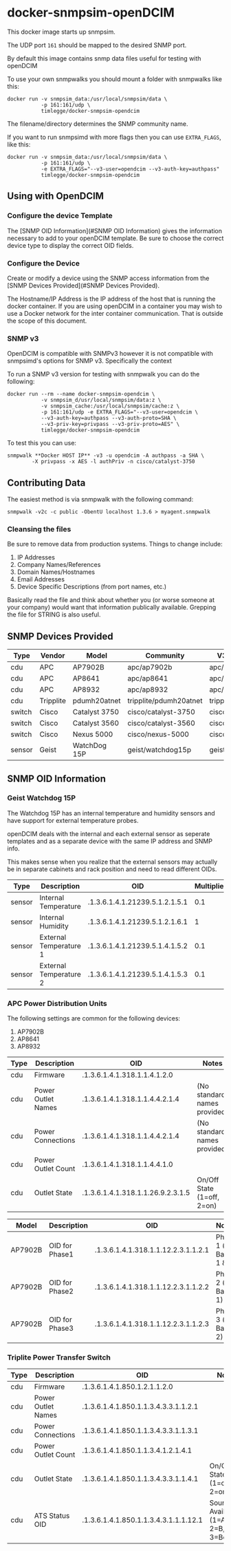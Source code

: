# docker-snmpsim-openDCIM

This docker image starts up snmpsim.

The UDP port `161` should be mapped to the desired SNMP port.

By default this image contains snmp data files useful for testing with openDCIM

To use your own snmpwalks you should mount a folder with snmpwalks like this:

    docker run -v snmpsim_data:/usr/local/snmpsim/data \
               -p 161:161/udp \
               timlegge/docker-snmpsim-opendcim

The filename/directory determines the SNMP community name.

If you want to run snmpsimd with more flags then you can use `EXTRA_FLAGS`, like this:

    docker run -v snmpsim_data:/usr/local/snmpsim/data \
               -p 161:161/udp \
               -e EXTRA_FLAGS="--v3-user=opendcim --v3-auth-key=authpass"
               timlegge/docker-snmpsim-opendcim

## Using with OpenDCIM

### Configure the device Template

The [SNMP OID Information](#SNMP OID Information) gives the information necessary to add to your openDCIM template.  Be sure to choose the correct device type to display the correct OID fields.

### Configure the Device
Create or modify a device using the SNMP access information from the [SNMP Devices Provided](#SNMP Devices Provided).  

The Hostname/IP Address is the IP address of the host that is running the docker container.  If you are using openDCIM in a container you may wish to use a Docker network for the inter container communication. That is outside the scope of this document.

### SNMP v3
OpenDCIM is compatible with SNMPv3 however it is not compatible with snmpsimd's options for SNMP v3.  Specifically the context	

To run a SNMP v3 version for testing with snmpwalk you can do the following:
 
    docker run --rm --name docker-snmpsim-opendcim \
               -v snmpsim_d/usr/local/snmpsim/data:z \
               -v snmpsim_cache:/usr/local/snmpsim/cache:z \
               -p 161:161/udp -e EXTRA_FLAGS="--v3-user=opendcim \
               --v3-auth-key=authpass --v3-auth-proto=SHA \
               --v3-priv-key=privpass --v3-priv-proto=AES" \
               timlegge/docker-snmpsim-opendcim

To test this you can use:

    snmpwalk **Docker HOST IP** -v3 -u opendcim -A authpass -a SHA \
            -X privpass -x AES -l authPriv -n cisco/catalyst-3750

## Contributing Data
The easiest method is via snmpwalk with the following command:

    snmpwalk -v2c -c public -ObentU localhost 1.3.6 > myagent.snmpwalk

### Cleansing the files
Be sure to remove data from production systems.  Things to change include:
   1. IP Addresses
   2. Company Names/References
   3. Domain Names/Hostnames
   4. Email Addresses
   5. Device Specific Descriptions (from port names, etc.)

Basically read the file and think about whether you (or worse someone at your company) would want that information publically available.  Grepping the file for STRING is also useful.

## SNMP Devices Provided

Type | Vendor | Model | Community | V3 Context Name
-----|--------|-------|-----------|----------------
cdu | APC | AP7902B | apc/ap7902b | apc/ap7902b
cdu | APC | AP8641 | apc/ap8641 | apc/ap8641
cdu | APC | AP8932 | apc/ap8932 | apc/ap8932
cdu | Tripplite | pdumh20atnet | tripplite/pdumh20atnet | tripplite/pdumh20atnet
switch | Cisco | Catalyst 3750 | cisco/catalyst-3750 | cisco/catalyst-3750
switch | Cisco | Catalyst 3560 | cisco/catalyst-3560 | cisco/catalyst-3560
switch | Cisco | Nexus 5000 | cisco/nexus-5000 | cisco/nexus-5000
sensor | Geist | WatchDog 15P | geist/watchdog15p | geist/watchdog15p

## SNMP OID Information

### Geist Watchdog 15P
The Watchdog 15P has an internal temperature and humidity sensors and have support for external temperature probes.

openDCIM deals with the internal and each external sensor as seperate templates and as a separate device with the same IP address and SNMP info. 

This makes sense when you realize that the external sensors may actually be in separate cabinets and rack position and need to read different OIDs.
     
Type | Description | OID | Multiplier
-----|--------|-------|--------------
sensor | Internal Temperature | .1.3.6.1.4.1.21239.5.1.2.1.5.1 | 0.1
sensor | Internal Humidity | .1.3.6.1.4.1.21239.5.1.2.1.6.1 | 1
sensor | External Temperature 1 | .1.3.6.1.4.1.21239.5.1.4.1.5.2 | 0.1
sensor | External Temperature 2 | .1.3.6.1.4.1.21239.5.1.4.1.5.3 | 0.1
 
### APC Power Distribution Units
The following settings are common for the following devices:
   1. AP7902B	
   2. AP8641
   3. AP8932

Type | Description | OID | Notes
-----|-------------|-----|-------
cdu | Firmware | .1.3.6.1.4.1.318.1.1.4.1.2.0
cdu | Power Outlet Names | .1.3.6.1.4.1.318.1.1.4.4.2.1.4 | (No standard names provided)
cdu | Power Connections | .1.3.6.1.4.1.318.1.1.4.4.2.1.4 | (No standard names provided)
cdu | Power Outlet Count | .1.3.6.1.4.1.318.1.1.4.4.1.0 |
cdu | Outlet State | .1.3.6.1.4.1.318.1.1.26.9.2.3.1.5 | On/Off State (1=off, 2=on)


Model   | Description | OID | Notes | Multiplier
--------|-------------|-----|-------|------------
AP7902B | OID for Phase1 | .1.3.6.1.4.1.318.1.1.12.2.3.1.1.2.1 | Phase 1 (or Bank 1 & 2 | 0.1 AMPS
AP7902B | OID for Phase2 | .1.3.6.1.4.1.318.1.1.12.2.3.1.1.2.2 | Phase 2 (or Bank 1) | 0.1 AMPS
AP7902B | OID for Phase3 | .1.3.6.1.4.1.318.1.1.12.2.3.1.1.2.3 | Phase 3 (or Bank 2) | 0.1 AMPS

### Triplite Power Transfer Switch
Type | Description | OID | Notes
-----|--------|-------|--------------
cdu | Firmware | .1.3.6.1.4.1.850.1.2.1.1.2.0 | 
cdu | Power Outlet Names | .1.3.6.1.4.1.850.1.1.3.4.3.3.1.1.2.1 |
cdu | Power Connections | .1.3.6.1.4.1.850.1.1.3.4.3.3.1.1.3.1 |
cdu | Power Outlet Count | .1.3.6.1.4.1.850.1.1.3.4.1.2.1.4.1 | 
cdu | Outlet State | .1.3.6.1.4.1.850.1.1.3.4.3.3.1.1.4.1 | On/Off State (1=off, 2=on)
cdu | ATS Status OID | .1.3.6.1.4.1.850.1.1.3.4.3.1.1.1.12.1 | Source Availability (1=A, 2=B, 3=Both)
